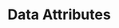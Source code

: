 # Data Attributes

<!-- ## <img src="https://ci.appveyor.com/api/projects/status/github/NimbleFish/dom?svg=true" width=200 alt="Bindle code" /> -->

<!-- ## <a href="https://nimblefish.github.io/dom/dist/">GitHub Pages</a> -->